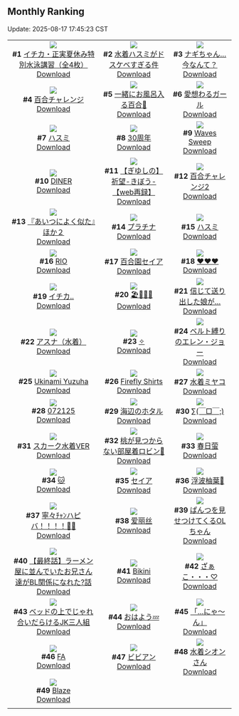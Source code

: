 ## Monthly Ranking
Update: 2025-08-17 17:45:23 CST

|      |      |      |
| :----: | :----: | :----: |
| ![](https://i.pixiv.re/c/240x480/img-master/img/2025/07/20/08/00/04/132895839_p0_master1200.jpg)<br>**#1** [イチカ・正実夏休み特別水泳講習（全4枚）](https://www.pixiv.net/artworks/132895839)<br>[Download](https://i.pixiv.re/img-original/img/2025/07/20/08/00/04/132895839_p0.jpg) | ![](https://i.pixiv.re/c/240x480/img-master/img/2025/07/20/19/59/10/132915719_p0_master1200.jpg)<br>**#2** [水着ハスミがドスケベすぎる件](https://www.pixiv.net/artworks/132915719)<br>[Download](https://i.pixiv.re/img-original/img/2025/07/20/19/59/10/132915719_p0.jpg) | ![](https://i.pixiv.re/c/240x480/img-master/img/2025/07/20/12/01/08/132901345_p0_master1200.jpg)<br>**#3** [ナギちゃん…今なんて？](https://www.pixiv.net/artworks/132901345)<br>[Download](https://i.pixiv.re/img-original/img/2025/07/20/12/01/08/132901345_p0.png) |
| ![](https://i.pixiv.re/c/240x480/img-master/img/2025/07/20/00/00/11/132885074_p0_master1200.jpg)<br>**#4** [百合チャレンジ](https://www.pixiv.net/artworks/132885074)<br>[Download](https://i.pixiv.re/img-original/img/2025/07/20/00/00/11/132885074_p0.png) | ![](https://i.pixiv.re/c/240x480/img-master/img/2025/07/20/00/29/39/132886829_p0_master1200.jpg)<br>**#5** [一緒にお風呂入る百合🛀](https://www.pixiv.net/artworks/132886829)<br>[Download](https://i.pixiv.re/img-original/img/2025/07/20/00/29/39/132886829_p0.jpg) | ![](https://i.pixiv.re/c/240x480/img-master/img/2025/07/20/19/46/30/132915294_p0_master1200.jpg)<br>**#6** [愛想わるガール](https://www.pixiv.net/artworks/132915294)<br>[Download](https://i.pixiv.re/img-original/img/2025/07/20/19/46/30/132915294_p0.png) |
| ![](https://i.pixiv.re/c/240x480/img-master/img/2025/07/20/14/37/08/132905406_p0_master1200.jpg)<br>**#7** [ハスミ](https://www.pixiv.net/artworks/132905406)<br>[Download](https://i.pixiv.re/img-original/img/2025/07/20/14/37/08/132905406_p0.png) | ![](https://i.pixiv.re/c/240x480/img-master/img/2025/07/21/00/30/01/132928518_p0_master1200.jpg)<br>**#8** [30周年](https://www.pixiv.net/artworks/132928518)<br>[Download](https://i.pixiv.re/img-original/img/2025/07/21/00/30/01/132928518_p0.jpg) | ![](https://i.pixiv.re/c/240x480/img-master/img/2025/07/20/02/04/00/132888717_p0_master1200.jpg)<br>**#9** [Waves Sweep](https://www.pixiv.net/artworks/132888717)<br>[Download](https://i.pixiv.re/img-original/img/2025/07/20/02/04/00/132888717_p0.png) |
| ![](https://i.pixiv.re/c/240x480/img-master/img/2025/07/19/00/00/14/132845706_p0_master1200.jpg)<br>**#10** [DINER](https://www.pixiv.net/artworks/132845706)<br>[Download](https://i.pixiv.re/img-original/img/2025/07/19/00/00/14/132845706_p0.png) | ![](https://i.pixiv.re/c/240x480/img-master/img/2025/07/20/00/00/23/132885180_p0_master1200.jpg)<br>**#11** [【ぎゆしの】祈望-きぼう-【web再録】](https://www.pixiv.net/artworks/132885180)<br>[Download](https://i.pixiv.re/img-original/img/2025/07/20/00/00/23/132885180_p0.png) | ![](https://i.pixiv.re/c/240x480/img-master/img/2025/07/21/00/00/05/132926630_p0_master1200.jpg)<br>**#12** [百合チャレンジ2](https://www.pixiv.net/artworks/132926630)<br>[Download](https://i.pixiv.re/img-original/img/2025/07/21/00/00/05/132926630_p0.png) |
| ![](https://i.pixiv.re/c/240x480/img-master/img/2025/07/20/22/28/56/132922491_p0_master1200.jpg)<br>**#13** [『あいつによく似た』ほか２](https://www.pixiv.net/artworks/132922491)<br>[Download](https://i.pixiv.re/img-original/img/2025/07/20/22/28/56/132922491_p0.jpg) | ![](https://i.pixiv.re/c/240x480/img-master/img/2025/07/20/17/05/51/132909721_p0_master1200.jpg)<br>**#14** [プラチナ](https://www.pixiv.net/artworks/132909721)<br>[Download](https://i.pixiv.re/img-original/img/2025/07/20/17/05/51/132909721_p0.jpg) | ![](https://i.pixiv.re/c/240x480/img-master/img/2025/07/20/04/52/39/132892815_p0_master1200.jpg)<br>**#15** [ハスミ](https://www.pixiv.net/artworks/132892815)<br>[Download](https://i.pixiv.re/img-original/img/2025/07/20/04/52/39/132892815_p0.png) |
| ![](https://i.pixiv.re/c/240x480/img-master/img/2025/07/18/00/00/18/132810920_p0_master1200.jpg)<br>**#16** [RIO](https://www.pixiv.net/artworks/132810920)<br>[Download](https://i.pixiv.re/img-original/img/2025/07/18/00/00/18/132810920_p0.png) | ![](https://i.pixiv.re/c/240x480/img-master/img/2025/07/20/02/51/39/132890838_p0_master1200.jpg)<br>**#17** [百合園セイア](https://www.pixiv.net/artworks/132890838)<br>[Download](https://i.pixiv.re/img-original/img/2025/07/20/02/51/39/132890838_p0.jpg) | ![](https://i.pixiv.re/c/240x480/img-master/img/2025/07/20/02/54/33/132890898_p0_master1200.jpg)<br>**#18** [❤️❤️❤️](https://www.pixiv.net/artworks/132890898)<br>[Download](https://i.pixiv.re/img-original/img/2025/07/20/02/54/33/132890898_p0.png) |
| ![](https://i.pixiv.re/c/240x480/img-master/img/2025/07/19/21/19/41/132877929_p0_master1200.jpg)<br>**#19** [イチカ..](https://www.pixiv.net/artworks/132877929)<br>[Download](https://i.pixiv.re/img-original/img/2025/07/19/21/19/41/132877929_p0.png) | ![](https://i.pixiv.re/c/240x480/img-master/img/2025/07/19/00/01/42/132846058_p0_master1200.jpg)<br>**#20** [🏖️🤍🖤💙](https://www.pixiv.net/artworks/132846058)<br>[Download](https://i.pixiv.re/img-original/img/2025/07/19/00/01/42/132846058_p0.jpg) | ![](https://i.pixiv.re/c/240x480/img-master/img/2025/07/20/11/46/17/132900662_p0_master1200.jpg)<br>**#21** [信じて送り出した娘が…](https://www.pixiv.net/artworks/132900662)<br>[Download](https://i.pixiv.re/img-original/img/2025/07/20/11/46/17/132900662_p0.png) |
| ![](https://i.pixiv.re/c/240x480/img-master/img/2025/07/18/18/30/04/132832784_p0_master1200.jpg)<br>**#22** [アスナ（水着）](https://www.pixiv.net/artworks/132832784)<br>[Download](https://i.pixiv.re/img-original/img/2025/07/18/18/30/04/132832784_p0.jpg) | ![](https://i.pixiv.re/c/240x480/img-master/img/2025/07/20/11/20/21/132900114_p0_master1200.jpg)<br>**#23** [✧](https://www.pixiv.net/artworks/132900114)<br>[Download](https://i.pixiv.re/img-original/img/2025/07/20/11/20/21/132900114_p0.jpg) | ![](https://i.pixiv.re/c/240x480/img-master/img/2025/07/18/00/00/04/132810803_p0_master1200.jpg)<br>**#24** [ベルト縛りのエレン・ジョー](https://www.pixiv.net/artworks/132810803)<br>[Download](https://i.pixiv.re/img-original/img/2025/07/18/00/00/04/132810803_p0.png) |
| ![](https://i.pixiv.re/c/240x480/img-master/img/2025/07/20/01/58/48/132889619_p0_master1200.jpg)<br>**#25** [Ukinami Yuzuha](https://www.pixiv.net/artworks/132889619)<br>[Download](https://i.pixiv.re/img-original/img/2025/07/20/01/58/48/132889619_p0.png) | ![](https://i.pixiv.re/c/240x480/img-master/img/2025/07/20/00/03/50/132885669_p0_master1200.jpg)<br>**#26** [Firefly Shirts](https://www.pixiv.net/artworks/132885669)<br>[Download](https://i.pixiv.re/img-original/img/2025/07/20/00/03/50/132885669_p0.jpg) | ![](https://i.pixiv.re/c/240x480/img-master/img/2025/07/20/02/14/09/132890044_p0_master1200.jpg)<br>**#27** [水着ミヤコ](https://www.pixiv.net/artworks/132890044)<br>[Download](https://i.pixiv.re/img-original/img/2025/07/20/02/14/09/132890044_p0.jpg) |
| ![](https://i.pixiv.re/c/240x480/img-master/img/2025/07/21/01/06/14/132929917_p0_master1200.jpg)<br>**#28** [072125](https://www.pixiv.net/artworks/132929917)<br>[Download](https://i.pixiv.re/img-original/img/2025/07/21/01/06/14/132929917_p0.jpg) | ![](https://i.pixiv.re/c/240x480/img-master/img/2025/07/18/18/46/34/132833274_p0_master1200.jpg)<br>**#29** [海辺のホタル](https://www.pixiv.net/artworks/132833274)<br>[Download](https://i.pixiv.re/img-original/img/2025/07/18/18/46/34/132833274_p0.jpg) | ![](https://i.pixiv.re/c/240x480/img-master/img/2025/07/20/17/25/11/132878325_p0_master1200.jpg)<br>**#30** [∑(￣□￣;)](https://www.pixiv.net/artworks/132878325)<br>[Download](https://i.pixiv.re/img-original/img/2025/07/20/17/25/11/132878325_p0.jpg) |
| ![](https://i.pixiv.re/c/240x480/img-master/img/2025/07/20/00/21/21/132886491_p0_master1200.jpg)<br>**#31** [スカーク水着VER](https://www.pixiv.net/artworks/132886491)<br>[Download](https://i.pixiv.re/img-original/img/2025/07/20/00/21/21/132886491_p0.jpg) | ![](https://i.pixiv.re/c/240x480/img-master/img/2025/07/19/21/41/15/132878886_p0_master1200.jpg)<br>**#32** [桃が見つからない部屋着ロビン🍑](https://www.pixiv.net/artworks/132878886)<br>[Download](https://i.pixiv.re/img-original/img/2025/07/19/21/41/15/132878886_p0.jpg) | ![](https://i.pixiv.re/c/240x480/img-master/img/2025/07/20/17/19/52/132910117_p0_master1200.jpg)<br>**#33** [春日萤](https://www.pixiv.net/artworks/132910117)<br>[Download](https://i.pixiv.re/img-original/img/2025/07/20/17/19/52/132910117_p0.jpg) |
| ![](https://i.pixiv.re/c/240x480/img-master/img/2025/07/20/06/51/10/132894605_p0_master1200.jpg)<br>**#34** [🐱](https://www.pixiv.net/artworks/132894605)<br>[Download](https://i.pixiv.re/img-original/img/2025/07/20/06/51/10/132894605_p0.jpg) | ![](https://i.pixiv.re/c/240x480/img-master/img/2025/07/20/18/48/39/132913156_p0_master1200.jpg)<br>**#35** [セイア](https://www.pixiv.net/artworks/132913156)<br>[Download](https://i.pixiv.re/img-original/img/2025/07/20/18/48/39/132913156_p0.jpg) | ![](https://i.pixiv.re/c/240x480/img-master/img/2025/07/21/01/02/06/132929772_p0_master1200.jpg)<br>**#36** [浮波柚葉🎨](https://www.pixiv.net/artworks/132929772)<br>[Download](https://i.pixiv.re/img-original/img/2025/07/21/01/02/06/132929772_p0.jpg) |
| ![](https://i.pixiv.re/c/240x480/img-master/img/2025/07/20/00/00/23/132885179_p0_master1200.jpg)<br>**#37** [寧々ﾁｬﾝハピバ！！！！🎂🎉](https://www.pixiv.net/artworks/132885179)<br>[Download](https://i.pixiv.re/img-original/img/2025/07/20/00/00/23/132885179_p0.jpg) | ![](https://i.pixiv.re/c/240x480/img-master/img/2025/07/20/00/16/14/132886275_p0_master1200.jpg)<br>**#38** [爱丽丝](https://www.pixiv.net/artworks/132886275)<br>[Download](https://i.pixiv.re/img-original/img/2025/07/20/00/16/14/132886275_p0.jpg) | ![](https://i.pixiv.re/c/240x480/img-master/img/2025/07/20/20/06/53/132916282_p0_master1200.jpg)<br>**#39** [ぱんつを見せつけてくるOLちゃん](https://www.pixiv.net/artworks/132916282)<br>[Download](https://i.pixiv.re/img-original/img/2025/07/20/20/06/53/132916282_p0.jpg) |
| ![](https://i.pixiv.re/c/240x480/img-master/img/2025/07/20/16/05/54/132901745_p0_master1200.jpg)<br>**#40** [【最終話】ラーメン屋に並んでいたお兄さん達がBL関係になれた?話](https://www.pixiv.net/artworks/132901745)<br>[Download](https://i.pixiv.re/img-original/img/2025/07/20/16/05/54/132901745_p0.jpg) | ![](https://i.pixiv.re/c/240x480/img-master/img/2025/07/21/19/03/45/132928366_p0_master1200.jpg)<br>**#41** [Bikini](https://www.pixiv.net/artworks/132928366)<br>[Download](https://i.pixiv.re/img-original/img/2025/07/21/19/03/45/132928366_p0.jpg) | ![](https://i.pixiv.re/c/240x480/img-master/img/2025/07/20/00/00/18/132885139_p0_master1200.jpg)<br>**#42** [ざぁこ・・・♡](https://www.pixiv.net/artworks/132885139)<br>[Download](https://i.pixiv.re/img-original/img/2025/07/20/00/00/18/132885139_p0.jpg) |
| ![](https://i.pixiv.re/c/240x480/img-master/img/2025/07/19/18/43/57/132871865_p0_master1200.jpg)<br>**#43** [ベッドの上でじゃれ合いだらけるJK三人組](https://www.pixiv.net/artworks/132871865)<br>[Download](https://i.pixiv.re/img-original/img/2025/07/19/18/43/57/132871865_p0.jpg) | ![](https://i.pixiv.re/c/240x480/img-master/img/2025/07/20/03/16/39/132891377_p0_master1200.jpg)<br>**#44** [おはよう💤](https://www.pixiv.net/artworks/132891377)<br>[Download](https://i.pixiv.re/img-original/img/2025/07/20/03/16/39/132891377_p0.jpg) | ![](https://i.pixiv.re/c/240x480/img-master/img/2025/07/20/18/00/07/132911345_p0_master1200.jpg)<br>**#45** [「…にゃ～ん」](https://www.pixiv.net/artworks/132911345)<br>[Download](https://i.pixiv.re/img-original/img/2025/07/20/18/00/07/132911345_p0.jpg) |
| ![](https://i.pixiv.re/c/240x480/img-master/img/2025/07/20/00/13/30/132886150_p0_master1200.jpg)<br>**#46** [FA](https://www.pixiv.net/artworks/132886150)<br>[Download](https://i.pixiv.re/img-original/img/2025/07/20/00/13/30/132886150_p0.jpg) | ![](https://i.pixiv.re/c/240x480/img-master/img/2025/07/22/00/00/12/132968780_p0_master1200.jpg)<br>**#47** [ビビアン](https://www.pixiv.net/artworks/132968780)<br>[Download](https://i.pixiv.re/img-original/img/2025/07/22/00/00/12/132968780_p0.jpg) | ![](https://i.pixiv.re/c/240x480/img-master/img/2025/07/21/00/01/15/132926976_p0_master1200.jpg)<br>**#48** [水着シオンさん](https://www.pixiv.net/artworks/132926976)<br>[Download](https://i.pixiv.re/img-original/img/2025/07/21/00/01/15/132926976_p0.png) |
| ![](https://i.pixiv.re/c/240x480/img-master/img/2025/07/19/00/00/21/132845765_p0_master1200.jpg)<br>**#49** [Blaze](https://www.pixiv.net/artworks/132845765)<br>[Download](https://i.pixiv.re/img-original/img/2025/07/19/00/00/21/132845765_p0.jpg) |
|      |      |

